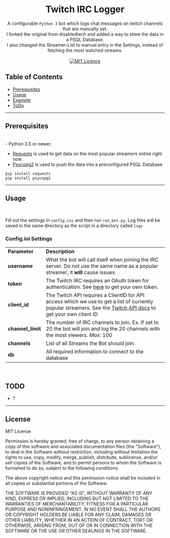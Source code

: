 <h1 align="center">Twitch IRC Logger</h1>

<div align="center">
    A configurable <code>Python 3</code> bot which logs chat messages on twitch channels that are manually set.
    <br>I forked the original from disabledtech and added a way to store the data in a PSQL Database.
    <br>I also changed the Streamer-List to manual entry in the Settings, instead of fetching the most watched streams. 
</div>

<br/>

<div align="center">
  <a href="http://badges.mit-license.org">
    <img src="http://img.shields.io/:license-mit-blue.svg?style=flat-square)"
      alt="MIT Licence" />
  </a>
</div>

## Table of Contents
- [Prerequisites](#prerequisites)
- [Usage](#usage)
- [Example](#example)
- [ToDo](#TODO)

---

## Prerequisites
<br/>
- Python 3.5 or newer.

- <a href="https://pypi.org/project/requests/" target="_blank">Requests</a> is used to get data on the most popular streamers online right now.
- <a href="https://pypi.org/project/psycopg2/" target="_blank">Psycopg2</a> is used to push the data into a preconfigured PSQL Database
```
pip install requests
pip install psycopg2
```

---
## Usage

<br/>

Fill out the settings in ```config.ini``` and then run ```run_bot.py```. Log files will be saved in the same directory as the script in a directory called ```logs```

### Config.ini Settings

<table>
    <tr>
        <td><b>Parameter</b></td>
        <td><b>Description</b></td>
    </tr>
    <tr>
        <td><strong>username</strong></td>
        <td>What the bot will call itself when joining the IRC server. Do not use the same name as a popular streamer, it <b>will</b> cause issues.</td>
    </tr>
    <tr>
        <td><strong>token</strong></td>
        <td>The Twitch IRC requires an OAuth token for authentication. See <a href="https://twitchapps.com/tmi/" target="_blank">here</a> to get your own token.</td>
    </tr>
    <tr>
        <td><strong>client_id</strong></td>
        <td>The Twitch API requires a ClientID for API access which we use to get a list of currently popular streamers. See the <a href="https://dev.twitch.tv/docs/v5" target="_blank">Twitch API docs</a> to get your own client ID</td>
    </tr>
    <tr>
        <td><strong>channel_limit</strong></td>
        <td>The number of IRC channels to join. Ex. If set to 20 the bot will join and log the 20 channels with the most viewers. <i>Max</i>: 100</td>
    </tr>
    <tr>
        <td><strong>channels</strong></td>
        <td>List of all Streams the Bot should join.</td>
    </tr>
    <tr>
        <td><strong>db</strong></td>
        <td>All required information to connect to the database</td>
    </tr>
</table>
<br/>

## TODO

- ?
---

## License

MIT License

Permission is hereby granted, free of charge, to any person obtaining a copy
of this software and associated documentation files (the "Software"), to deal
in the Software without restriction, including without limitation the rights
to use, copy, modify, merge, publish, distribute, sublicense, and/or sell
copies of the Software, and to permit persons to whom the Software is
furnished to do so, subject to the following conditions:

The above copyright notice and this permission notice shall be included in all
copies or substantial portions of the Software.

THE SOFTWARE IS PROVIDED "AS IS", WITHOUT WARRANTY OF ANY KIND, EXPRESS OR
IMPLIED, INCLUDING BUT NOT LIMITED TO THE WARRANTIES OF MERCHANTABILITY,
FITNESS FOR A PARTICULAR PURPOSE AND NONINFRINGEMENT. IN NO EVENT SHALL THE
AUTHORS OR COPYRIGHT HOLDERS BE LIABLE FOR ANY CLAIM, DAMAGES OR OTHER
LIABILITY, WHETHER IN AN ACTION OF CONTRACT, TORT OR OTHERWISE, ARISING FROM,
OUT OF OR IN CONNECTION WITH THE SOFTWARE OR THE USE OR OTHER DEALINGS IN THE
SOFTWARE.

